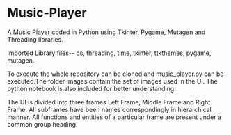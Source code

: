 # Music-Player


A Music Player coded in Python using Tkinter, Pygame, Mutagen and Threading libraries.

Imported Library files-- os, threading, time, tkinter, ttkthemes, pygame, mutagen.

To execute the whole repository can be cloned and music_player.py can be executed.The folder images contain the set of images used in the UI. The python notebook is also included for better understanding.

The UI is divided into three frames Left Frame, Middle Frame and Right Frame. All subframes have been names correspondingly in hierarchical manner. All functions and entities of a particular frame are present under a common group heading.
